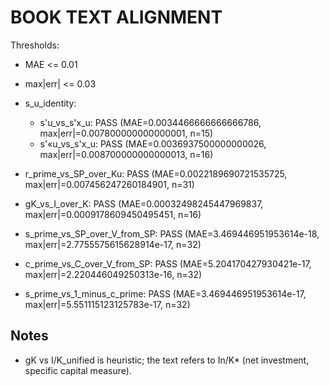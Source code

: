 # BOOK TEXT ALIGNMENT

Thresholds:
- MAE <= 0.01
- max|err| <= 0.03

- s_u_identity:
  - s'u_vs_s'x_u: PASS  (MAE=0.0034466666666666786, max|err|=0.007800000000000001, n=15)
  - s'«u_vs_s'x_u: PASS  (MAE=0.0036937500000000026, max|err|=0.008700000000000013, n=16)
- r_prime_vs_SP_over_Ku: PASS  (MAE=0.0022189690721535725, max|err|=0.007456247260184901, n=31)
- gK_vs_I_over_K: PASS  (MAE=0.00032498245447969837, max|err|=0.0009178609450495451, n=16)
- s_prime_vs_SP_over_V_from_SP: PASS  (MAE=3.469446951953614e-18, max|err|=2.7755575615628914e-17, n=32)
- c_prime_vs_C_over_V_from_SP: PASS  (MAE=5.204170427930421e-17, max|err|=2.220446049250313e-16, n=32)
- s_prime_vs_1_minus_c_prime: PASS  (MAE=3.469446951953614e-17, max|err|=5.551115123125783e-17, n=32)

## Notes
- gK vs I/K_unified is heuristic; the text refers to In/K* (net investment, specific capital measure).
